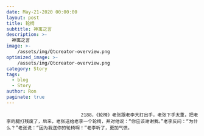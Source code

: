 ```yaml
---
date: May-21-2020 00:00:00
layout: post
title: 轮椅
subtitle: 神寓之言
description: >-
  神寓之言
image: >-
    /assets/img/Qtcreator-overview.png
optimized_image: >-
    /assets/img/Qtcreator-overview.png
category: Story
tags:
  - blog
  - Story
author: Ron
paginate: true
---
```


							　　2188，《轮椅》老张跟老李大打出手，老张下手太重，把老李的腿打残废了，后来，老张送给老李一个轮椅，并对他说：“你应该谢谢我。”老李反问：“为什么？”老张说：“因为我送你的轮椅啊！”老李听了，更加气愤。
							
							
						